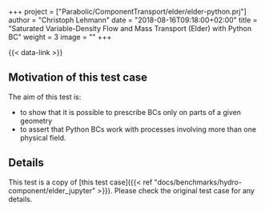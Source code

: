 +++
project = ["Parabolic/ComponentTransport/elder/elder-python.prj"]
author = "Christoph Lehmann"
date = "2018-08-16T09:18:00+02:00"
title = "Saturated Variable-Density Flow and Mass Transport (Elder) with Python BC"
weight = 3
image = ""
+++

{{< data-link >}}

## Motivation of this test case

The aim of this test is:

* to show that it is possible to prescribe BCs only on parts of a given geometry
* to assert that Python BCs work with processes involving more than one physical
  field.

## Details

This test is a copy of [this test case]({{< ref "docs/benchmarks/hydro-component/elder_jupyter" >}}).
Please check the original test case for any details.
